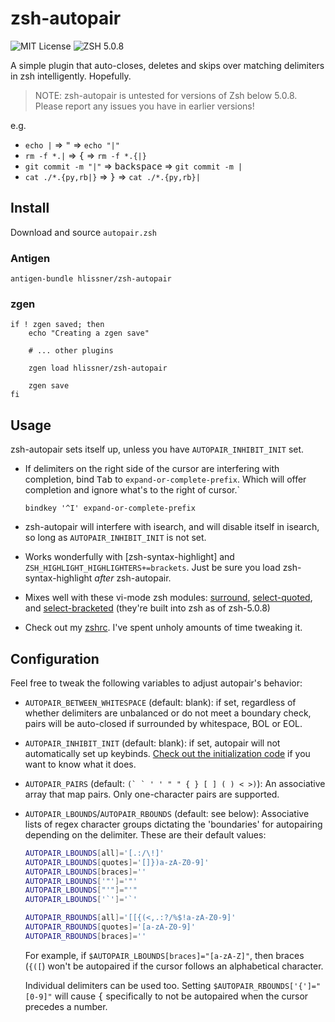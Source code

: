 # zsh-autopair

![MIT License](https://img.shields.io/badge/license-MIT-blue.svg?style=flat-square)
![ZSH 5.0.8](https://img.shields.io/badge/zsh-v5.0.8-orange.svg?style=flat-square)

A simple plugin that auto-closes, deletes and skips over matching delimiters in zsh
intelligently. Hopefully.

> NOTE: zsh-autopair is untested for versions of Zsh below 5.0.8. Please report any
> issues you have in earlier versions!

e.g.
* `echo |` => <kbd>"</kbd> => `echo "|"`
* `rm -f *.|` => <kbd>{</kbd> => `rm -f *.{|}`
* `git commit -m "|"` => <kbd>backspace</kbd> => `git commit -m |`
* `cat ./*.{py,rb|}` => <kbd>}</kbd> => `cat ./*.{py,rb}|`

## Install

Download and source `autopair.zsh`

### Antigen

`antigen-bundle hlissner/zsh-autopair`

### zgen
  ```
  if ! zgen saved; then
      echo "Creating a zgen save"

      # ... other plugins

      zgen load hlissner/zsh-autopair

      zgen save
  fi
  ```

## Usage

zsh-autopair sets itself up, unless you have `AUTOPAIR_INHIBIT_INIT` set.

* If delimiters on the right side of the cursor are interfering with completion, bind
  <kbd>Tab</kbd> to `expand-or-complete-prefix`. Which will offer completion and ignore
  what's to the right of cursor.`

  `bindkey '^I' expand-or-complete-prefix`

* zsh-autopair will interfere with isearch, and will disable itself in isearch, so long
  as `AUTOPAIR_INHIBIT_INIT` is not set.
* Works wonderfully with [zsh-syntax-highlight] and
  `ZSH_HIGHLIGHT_HIGHLIGHTERS+=brackets`. Just be sure you load zsh-syntax-highlight
  *after* zsh-autopair.
* Mixes well with these vi-mode zsh modules: [surround], [select-quoted], and
  [select-bracketed] (they're built into zsh as of zsh-5.0.8)
* Check out my [zshrc]. I've spent unholy amounts of time tweaking it.

## Configuration

Feel free to tweak the following variables to adjust autopair's behavior:

* `AUTOPAIR_BETWEEN_WHITESPACE` (default: blank): if set, regardless of whether
  delimiters are unbalanced or do not meet a boundary check, pairs will be auto-closed
  if surrounded by whitespace, BOL or EOL.
* `AUTOPAIR_INHIBIT_INIT` (default: blank): if set, autopair will not automatically set
  up keybinds. [Check out the initialization code](autopair.zsh#L118) if you want to
  know what it does.
* `AUTOPAIR_PAIRS` (default: ``(` ` ' ' " " { } [ ] ( ) < >)``): An associative array
  that map pairs. Only one-character pairs are supported.
* `AUTOPAIR_LBOUNDS`/`AUTOPAIR_RBOUNDS` (default: see below): Associative
  lists of regex character groups dictating the 'boundaries' for autopairing depending
  on the delimiter. These are their default values:

  ```zsh
  AUTOPAIR_LBOUNDS[all]='[.:/\!]'
  AUTOPAIR_LBOUNDS[quotes]='[]})a-zA-Z0-9]'
  AUTOPAIR_LBOUNDS[braces]=''
  AUTOPAIR_LBOUNDS['"']='"'
  AUTOPAIR_LBOUNDS["'"]="'"
  AUTOPAIR_LBOUNDS['`']='`'

  AUTOPAIR_RBOUNDS[all]='[[{(<,.:?/%$!a-zA-Z0-9]'
  AUTOPAIR_RBOUNDS[quotes]='[a-zA-Z0-9]'
  AUTOPAIR_RBOUNDS[braces]=''
  ```

  For example, if `$AUTOPAIR_LBOUNDS[braces]="[a-zA-Z]"`, then braces (`{([`) won't be
  autopaired if the cursor follows an alphabetical character.

  Individual delimiters can be used too. Setting `$AUTOPAIR_RBOUNDS['{']="[0-9]"` will
  cause <kbd>{</kbd> specifically to not be autopaired when the cursor precedes a number.


[zshrc]: https://github.com/hlissner/dotfiles/blob/master/zshrc
[zsh-syntax-highlighting]: https://github.com/zsh-users/zsh-syntax-highlighting/blob/master/docs/highlighters/pattern.md
[surround]: https://github.com/zsh-users/zsh/blob/master/Functions/Zle/surround
[select-quoted]: https://github.com/zsh-users/zsh/blob/master/Functions/Zle/select-quoted
[select-bracketed]: https://github.com/zsh-users/zsh/blob/master/Functions/Zle/select-bracketed
